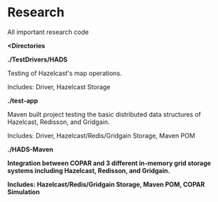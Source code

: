 # Research
All important research code

<b><Directories</b>

<b>./TestDrivers/HADS</b>

Testing of Hazelcast's map operations.
  
  Includes: Driver, Hazelcast Storage

<b>./test-app</b>

Maven built project testing the basic distributed data structures of Hazelcast, Redisson, and Gridgain.
  
  Includes: Driver, Hazelcast/Redis/Gridgain Storage, Maven POM

<b>./HADS-Maven<b>

Integration between COPAR and 3 different in-memory grid storage systems including Hazelcast, Redisson, and Gridgain.
  
  Includes: Hazelcast/Redis/Gridgain Storage, Maven POM, COPAR Simulation
